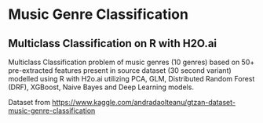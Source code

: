 # Music Genre Classification
## Multiclass Classification on R with H2O.ai

Multiclass Classification problem of music genres (10 genres) based on 50+ pre-extracted features present in source dataset (30 second variant) modelled using R with H2o.ai utilizing PCA, GLM, Distributed Random Forest (DRF), XGBoost, Naive Bayes and Deep Learning models.

Dataset from https://www.kaggle.com/andradaolteanu/gtzan-dataset-music-genre-classification 


